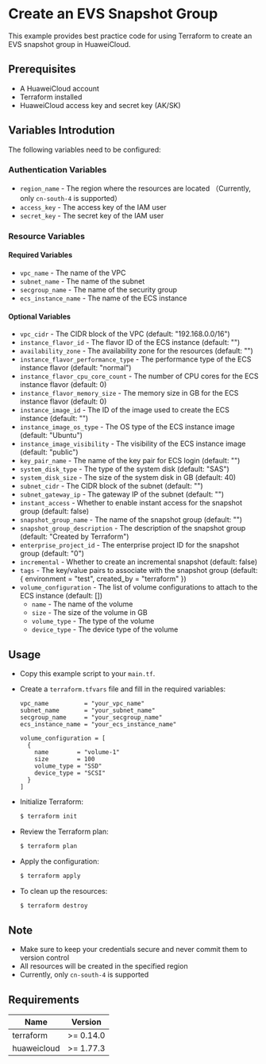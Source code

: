 # Create an EVS Snapshot Group

This example provides best practice code for using Terraform to create an EVS snapshot group in HuaweiCloud.

## Prerequisites

* A HuaweiCloud account
* Terraform installed
* HuaweiCloud access key and secret key (AK/SK)

## Variables Introdution

The following variables need to be configured:

### Authentication Variables

* `region_name` - The region where the resources are located （Currently, only `cn-south-4` is supported）
* `access_key` - The access key of the IAM user
* `secret_key` - The secret key of the IAM user

### Resource Variables

#### Required Variables

* `vpc_name` - The name of the VPC
* `subnet_name` - The name of the subnet
* `secgroup_name` - The name of the security group
* `ecs_instance_name` - The name of the ECS instance

#### Optional Variables

* `vpc_cidr` - The CIDR block of the VPC (default: "192.168.0.0/16")
* `instance_flavor_id` - The flavor ID of the ECS instance (default: "")
* `availability_zone` - The availability zone for the resources (default: "")
* `instance_flavor_performance_type` - The performance type of the ECS instance flavor (default: "normal")
* `instance_flavor_cpu_core_count` - The number of CPU cores for the ECS instance flavor (default: 0)
* `instance_flavor_memory_size` - The memory size in GB for the ECS instance flavor (default: 0)
* `instance_image_id` - The ID of the image used to create the ECS instance (default: "")
* `instance_image_os_type` - The OS type of the ECS instance image (default: "Ubuntu")
* `instance_image_visibility` - The visibility of the ECS instance image (default: "public")
* `key_pair_name` - The name of the key pair for ECS login (default: "")
* `system_disk_type` - The type of the system disk (default: "SAS")
* `system_disk_size` - The size of the system disk in GB (default: 40)
* `subnet_cidr` - The CIDR block of the subnet (default: "")
* `subnet_gateway_ip` - The gateway IP of the subnet (default: "")
* `instant_access` - Whether to enable instant access for the snapshot group (default: false)
* `snapshot_group_name` - The name of the snapshot group (default: "")
* `snapshot_group_description` - The description of the snapshot group (default: "Created by Terraform")
* `enterprise_project_id` - The enterprise project ID for the snapshot group (default: "0")
* `incremental` - Whether to create an incremental snapshot (default: false)
* `tags` - The key/value pairs to associate with the snapshot group (default: { environment = "test",
  created_by = "terraform" })
* `volume_configuration` - The list of volume configurations to attach to the ECS instance (default: [])
  - `name` - The name of the volume
  - `size` - The size of the volume in GB
  - `volume_type` - The type of the volume
  - `device_type` - The device type of the volume

## Usage

* Copy this example script to your `main.tf`.

* Create a `terraform.tfvars` file and fill in the required variables:

  ```hcl
  vpc_name          = "your_vpc_name"
  subnet_name       = "your_subnet_name"
  secgroup_name     = "your_secgroup_name"
  ecs_instance_name = "your_ecs_instance_name"

  volume_configuration = [
    {
      name        = "volume-1"
      size        = 100
      volume_type = "SSD"
      device_type = "SCSI"
    }
  ]
  ```

* Initialize Terraform:

  ```bash
  $ terraform init
  ```

* Review the Terraform plan:

  ```bash
  $ terraform plan
  ```

* Apply the configuration:

  ```bash
  $ terraform apply
  ```

* To clean up the resources:

  ```bash
  $ terraform destroy
  ```

## Note

* Make sure to keep your credentials secure and never commit them to version control
* All resources will be created in the specified region
* Currently, only `cn-south-4` is supported

## Requirements

| Name | Version |
| ---- | ---- |
| terraform | >= 0.14.0 |
| huaweicloud | >= 1.77.3 |
